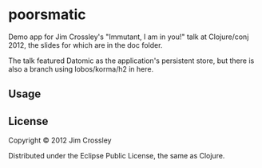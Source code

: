 # poorsmatic

Demo app for Jim Crossley's "Immutant, I am in you!" talk at
Clojure/conj 2012, the slides for which are in the doc folder.

The talk featured Datomic as the application's persistent store, but
there is also a branch using lobos/korma/h2 in here.

## Usage

## License

Copyright © 2012 Jim Crossley

Distributed under the Eclipse Public License, the same as Clojure.
